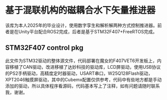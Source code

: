 # 基于混联机构的磁耦合水下矢量推进器
该库为本人2025年的毕业设计，使用数字孪生和解析解两种方式控制推进器。前者是在Unity平台配合ROS2完成，后者是基于STM32F407+FreeRTOS完成。
## STM32F407 control pkg
此文件为STM32驱动的整体源文件，代码部署在魔女的F407VET6开发板上，内容移植了CAN驱动，改进移植了达妙科技的驱动库，LCD屏驱动，使用USB协议的PS2手柄驱动，高精度定时器驱动，USART串口，W25Q128Flash驱动，XPT2046触摸屏驱动，其中的Cubemx配置仅供参考，代码中有些地方都是手动添加的驱动，所以具体程序看源码，代码基本写上了注释，如有问题请随时联系我，谢谢。
